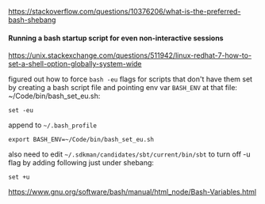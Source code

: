 https://stackoverflow.com/questions/10376206/what-is-the-preferred-bash-shebang


#### Running a bash startup script for even non-interactive sessions

https://unix.stackexchange.com/questions/511942/linux-redhat-7-how-to-set-a-shell-option-globally-system-wide

figured out how to force `bash -eu` flags for scripts that don't have them set by creating a bash script file and pointing env var `BASH_ENV` at that file:
~/Code/bin/bash_set_eu.sh:
```
set -eu
```
append to `~/.bash_profile`
```
export BASH_ENV=~/Code/bin/bash_set_eu.sh
```
also need to edit `~/.sdkman/candidates/sbt/current/bin/sbt` to turn off -u flag by adding following just under shebang:
```
set +u
```

https://www.gnu.org/software/bash/manual/html_node/Bash-Variables.html
